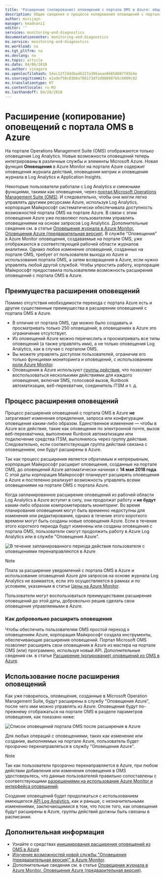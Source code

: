 ```yaml
---
title: 'Расширение (копирование) оповещений с портала OMS в Azure: общие сведения | Документация Майкрософт'
description: Общие сведения о процессе копирования оповещений с портала OMS в службу "Оповещения Azure", дополнительные сведения о распространенных проблемах клиентов.
author: msvijayn
manager: kmadnani1
editor: ''
services: monitoring-and-diagnostics
documentationcenter: monitoring-and-diagnostics
ms.service: monitoring-and-diagnostics
ms.workload: na
ms.tgt_pltfrm: na
ms.devlang: na
ms.topic: article
ms.date: 04/06/2018
ms.author: vinagara
ms.openlocfilehash: 54ec12f24ddbad6227a306aeae86658807f85b4e
ms.sourcegitcommit: e2adef58c03b0a780173df2d988907b5cb809c82
ms.translationtype: HT
ms.contentlocale: ru-RU
ms.lasthandoff: 04/28/2018
---
```

# <a name="extend-copy-alerts-from-oms-portal-into-azure"></a>Расширение (копирование) оповещений с портала OMS в Azure
На портале Operations Management Suite (OMS) отображаются только оповещения Log Analytics.  Новые возможности оповещений теперь интегрированы в различные службы и элементы Microsoft Azure. Новая функция **Оповещения** в Azure Monitor на портале Azure содержит оповещения журнала действий, оповещения метрик и оповещения журнала в Log Analytics и Application Insights. 


Некоторые пользователи работали с Log Analytics и смежными функциями, такими как оповещения, через [портал Microsoft Operations Management Suite (OMS)](../operations-management-suite/operations-management-suite-overview.md). И следовательно, чтобы они могли легко управлять другими ресурсами Azure, используя Log Analytics, корпорация Майкрософт систематически обеспечивала доступность возможностей портала OMS на портале Azure. В связи с этим оповещения Azure уже позволяют пользователям управлять оповещениями на основе запросов Log Analytics. Дополнительные сведения см. в статье [Оповещения журнала в Azure Monitor. Оповещения Azure (предварительная версия)](monitor-alerts-unified-log.md). В службе "Оповещения" в Azure Monitor оповещения, создаваемые на портале OMS, уже отображаются в соответствующей рабочей области журналов аналитики. Однако любое изменение оповещений, созданных на портале OMS, требует от пользователя выхода из Azure и использования портала OMS, а затем возвращения в Azure, если нужно управлять любой другой службой. Чтобы упростить работу, корпорация Майкрософт предоставила пользователям возможность расширения оповещений с портала OMS в Azure.

## <a name="benefits-of-extending-your-alerts"></a>Преимущества расширения оповещений
Помимо отсутствия необходимости перехода с портала Azure есть и другие существенные преимущества в расширении оповещений с портала OMS в Azure.

- В отличие от портала OMS, где можно было создавать и просматривать только 250 оповещений, в оповещениях в Azure это ограничение отсутствует.
- Из оповещений Azure можно перечислить и просматривать все типы оповещений (а также управлять ими), а не только оповещения Log Analytics, как в случае с порталом OMS.
- Вы можете управлять доступом пользователей, ограничив его только функциями мониторинга и оповещений, с использованием [роли Azure Monitor](monitoring-roles-permissions-security.md).
- Оповещения в Azure используют [группы действия](monitoring-action-groups.md), что позволяет воспользоваться несколькими действиями для каждого оповещения, включая SMS, голосовой вызов, Runbook автоматизации, веб-перехватчик, соединитель ITSM и т. д. 

## <a name="process-of-extending-your-alerts"></a>Процесс расширения оповещений
Процесс расширения оповещений с портала OMS в Azure **не** затрагивает изменения определения, запроса или конфигурации оповещения каким-либо образом. Единственное изменение — чтобы в Azure все действия, такие как оповещение по электронной почте, вызов веб-перехватчика, выполнение Runbook автоматизации или подключение средства ITSM, выполнялось через группу действия. Следовательно, если соответствующая группа действий связана с оповещением, они будут расширены в Azure.

Так как процесс расширения является обратимым и непрерывным, корпорация Майкрософт расширит оповещения, созданные на портале OMS, до оповещений Azure автоматически начиная с **14 мая 2018 года**. С этой даты корпорация Майкрософт планирует расширять оповещения в Azure и постепенно реализует возможность управлять всеми оповещениями на портале OMS с портала Azure. 

Когда запланированное расширение оповещений из рабочей области Log Analytics в Azure вступит в силу, они продолжат работу и **не будут** каким-либо образом компрометировать мониторинг. Во время планирования оповещения могут быть временно недоступны для изменения или редактирования, однако в течение этого короткого времени могут быть созданы новые оповещения Azure. Если в течение этого короткого периода будут изменены или созданы оповещения с портала OMS, пользователи смогут продолжить работу в Azure Log Analytics или в службе "Оповещения Azure".

 ![В течение запланированного периода действия пользователя с оповещениями перенаправляются в Azure](./media/monitor-alerts-extend/ScheduledDirection.png)

> [!NOTE]
> Плата за расширение уведомлений с портала OMS в Azure и использование оповещений Azure для запросов на основе журнала Log Analytics не взимается, если это осуществляется в рамках и по условиям, указанным в статье [Цены на Azure Monitor](https://azure.microsoft.com/pricing/details/monitor/).  

Пользователи могут воспользоваться преимуществами расширения оповещений до этой даты, добровольно решив сделать свои оповещения управляемыми в Azure.

### <a name="how-to-voluntarily-extending-your-alerts"></a>Как добровольно расширить оповещения
Чтобы обеспечить пользователям OMS простой переход к оповещениям Azure, корпорация Майкрософт создала инструменты, обеспечивающие расширения оповещений. Портал Microsoft OMS позволяет расширять свои оповещения в Azure из мастера на портале OMS (или) программно, используя новый API. Дополнительные сведения см. в статье [Расширение (копирование) оповещений из OMS в Azure](monitoring-alerts-extend-tool.md).


## <a name="usage-after-extending-your-alerts"></a>Использование после расширения оповещений
Как уже говорилось, оповещения, созданные в Microsoft Operation Management Suite, будут расширены в службу "Оповещения Azure", после чего ими можно управлять из Azure. Оповещения будут по-прежнему отображаться на портале OMS в разделе параметров оповещения, как показано ниже:

 ![Список оповещений портала OMS после расширения в Azure](./media/monitor-alerts-extend/PostExtendList.png)

Для любых операций с оповещениями, таких как изменение или создание, выполняемых на портале Azure, пользователь будет прозрачно перенаправляться в службу "Оповещения Azure". 

> [!NOTE]
> Так как пользователи прозрачно перенаправляется в Azure, при любом действии добавления или изменения оповещения в OMS удостоверьтесь, что данные пользователей правильно сопоставлены с соответствующими [разрешениями на использование Azure Monitor и интерфейса оповещений](monitoring-roles-permissions-security.md).

Создание оповещений будет продолжаться с использованием имеющегося [API Log Analytics](../log-analytics/log-analytics-api-alerts.md), как и раньше, с незначительными изменениями, заключающимися в том, что после того, как оповещения будут расширены в Azure, группы действий должны быть связаны в расписании.

## <a name="next-steps"></a>Дополнительная информация

* Узнайте о средствах [инициирования расширения оповещений из OMS в Azure](monitoring-alerts-extend-tool.md)
* [Изучение возможностей новой службы "Оповещения (предварительная версия)" в Azure Monitor](monitoring-overview-unified-alerts.md).
* Дополнительные сведения см. в статье [Оповещения журнала в Azure Monitor. Оповещения Azure (предварительная версия)](monitor-alerts-unified-log.md).
